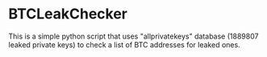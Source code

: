 # BTCLeakChecker

This is a simple python script that uses "allprivatekeys" database (1889807 leaked private keys) to check a list of BTC addresses for leaked ones.

